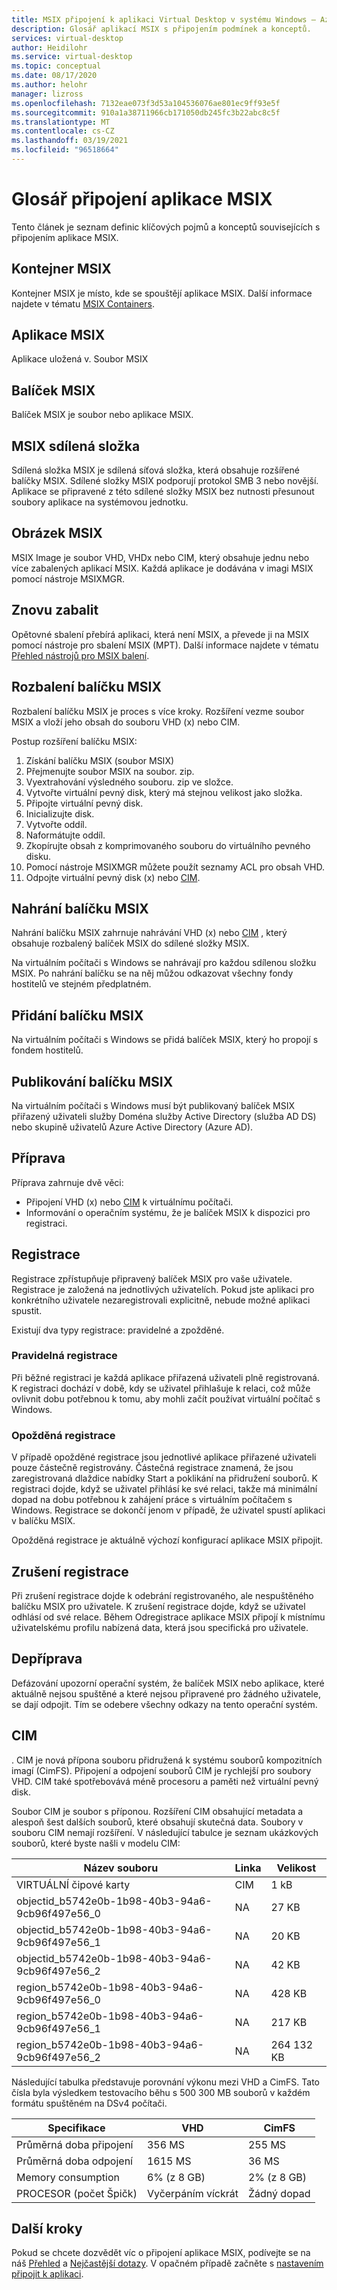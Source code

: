 ```yaml
---
title: MSIX připojení k aplikaci Virtual Desktop v systému Windows – Azure
description: Glosář aplikací MSIX s připojením podmínek a konceptů.
services: virtual-desktop
author: Heidilohr
ms.service: virtual-desktop
ms.topic: conceptual
ms.date: 08/17/2020
ms.author: helohr
manager: lizross
ms.openlocfilehash: 7132eae073f3d53a104536076ae801ec9ff93e5f
ms.sourcegitcommit: 910a1a38711966cb171050db245fc3b22abc8c5f
ms.translationtype: MT
ms.contentlocale: cs-CZ
ms.lasthandoff: 03/19/2021
ms.locfileid: "96518664"
---
```

# <a name="msix-app-attach-glossary"></a>Glosář připojení aplikace MSIX

Tento článek je seznam definic klíčových pojmů a konceptů souvisejících s připojením aplikace MSIX.

## <a name="msix-container"></a>Kontejner MSIX

Kontejner MSIX je místo, kde se spouštějí aplikace MSIX. Další informace najdete v tématu [MSIX Containers](/windows/msix/msix-container).

## <a name="msix-application"></a>Aplikace MSIX 

Aplikace uložená v. Soubor MSIX

## <a name="msix-package"></a>Balíček MSIX 

Balíček MSIX je soubor nebo aplikace MSIX.

## <a name="msix-share"></a>MSIX sdílená složka

Sdílená složka MSIX je sdílená síťová složka, která obsahuje rozšířené balíčky MSIX. Sdílené složky MSIX podporují protokol SMB 3 nebo novější. Aplikace se připravené z této sdílené složky MSIX bez nutnosti přesunout soubory aplikace na systémovou jednotku.

## <a name="msix-image"></a>Obrázek MSIX

MSIX Image je soubor VHD, VHDx nebo CIM, který obsahuje jednu nebo více zabalených aplikací MSIX. Každá aplikace je dodávána v imagi MSIX pomocí nástroje MSIXMGR.

## <a name="repackage"></a>Znovu zabalit

Opětovné sbalení přebírá aplikaci, která není MSIX, a převede ji na MSIX pomocí nástroje pro sbalení MSIX (MPT). Další informace najdete v tématu [Přehled nástrojů pro MSIX balení](/windows/msix/packaging-tool/tool-overview).

## <a name="expand-an-msix-package"></a>Rozbalení balíčku MSIX

Rozbalení balíčku MSIX je proces s více kroky. Rozšíření vezme soubor MSIX a vloží jeho obsah do souboru VHD (x) nebo CIM. 

Postup rozšíření balíčku MSIX:

1. Získání balíčku MSIX (soubor MSIX)
2. Přejmenujte soubor MSIX na soubor. zip.
3. Vyextrahování výsledného souboru. zip ve složce.
4. Vytvořte virtuální pevný disk, který má stejnou velikost jako složka.
5. Připojte virtuální pevný disk.
6. Inicializujte disk.
7. Vytvořte oddíl.
8. Naformátujte oddíl.
9. Zkopírujte obsah z komprimovaného souboru do virtuálního pevného disku.
10. Pomocí nástroje MSIXMGR můžete použít seznamy ACL pro obsah VHD.
11. Odpojte virtuální pevný disk (x) nebo [CIM](#cim).

## <a name="upload-an-msix-package"></a>Nahrání balíčku MSIX 

Nahrání balíčku MSIX zahrnuje nahrávání VHD (x) nebo [CIM](#cim) , který obsahuje rozbalený balíček MSIX do sdílené složky MSIX.

Na virtuálním počítači s Windows se nahrávají pro každou sdílenou složku MSIX. Po nahrání balíčku se na něj můžou odkazovat všechny fondy hostitelů ve stejném předplatném.

## <a name="add-an-msix-package"></a>Přidání balíčku MSIX

Na virtuálním počítači s Windows se přidá balíček MSIX, který ho propojí s fondem hostitelů.

## <a name="publish-an-msix-package"></a>Publikování balíčku MSIX 

Na virtuálním počítači s Windows musí být publikovaný balíček MSIX přiřazený uživateli služby Doména služby Active Directory (služba AD DS) nebo skupině uživatelů Azure Active Directory (Azure AD).

## <a name="staging"></a>Příprava

Příprava zahrnuje dvě věci:

- Připojení VHD (x) nebo [CIM](#cim) k virtuálnímu počítači.
- Informování o operačním systému, že je balíček MSIX k dispozici pro registraci.

## <a name="registration"></a>Registrace

Registrace zpřístupňuje připravený balíček MSIX pro vaše uživatele. Registrace je založená na jednotlivých uživatelích. Pokud jste aplikaci pro konkrétního uživatele nezaregistrovali explicitně, nebude možné aplikaci spustit.

Existují dva typy registrace: pravidelné a zpožděné.

### <a name="regular-registration"></a>Pravidelná registrace

Při běžné registraci je každá aplikace přiřazená uživateli plně registrovaná. K registraci dochází v době, kdy se uživatel přihlašuje k relaci, což může ovlivnit dobu potřebnou k tomu, aby mohli začít používat virtuální počítač s Windows.

### <a name="delayed-registration"></a>Opožděná registrace

V případě opožděné registrace jsou jednotlivé aplikace přiřazené uživateli pouze částečně registrovány. Částečná registrace znamená, že jsou zaregistrovaná dlaždice nabídky Start a poklikání na přidružení souborů. K registraci dojde, když se uživatel přihlásí ke své relaci, takže má minimální dopad na dobu potřebnou k zahájení práce s virtuálním počítačem s Windows. Registrace se dokončí jenom v případě, že uživatel spustí aplikaci v balíčku MSIX.

Opožděná registrace je aktuálně výchozí konfigurací aplikace MSIX připojit.

## <a name="deregistration"></a>Zrušení registrace

Při zrušení registrace dojde k odebrání registrovaného, ale nespuštěného balíčku MSIX pro uživatele. K zrušení registrace dojde, když se uživatel odhlásí od své relace. Během Odregistrace aplikace MSIX připojí k místnímu uživatelskému profilu nabízená data, která jsou specifická pro uživatele.

## <a name="destage"></a>Depříprava

Defázování upozorní operační systém, že balíček MSIX nebo aplikace, které aktuálně nejsou spuštěné a které nejsou připravené pro žádného uživatele, se dají odpojit. Tím se odebere všechny odkazy na tento operační systém.

## <a name="cim"></a>CIM

. CIM je nová přípona souboru přidružená k systému souborů kompozitních imagí (CimFS). Připojení a odpojení souborů CIM je rychlejší pro soubory VHD. CIM také spotřebovává méně procesoru a paměti než virtuální pevný disk.

Soubor CIM je soubor s příponou. Rozšíření CIM obsahující metadata a alespoň šest dalších souborů, které obsahují skutečná data. Soubory v souboru CIM nemají rozšíření. V následující tabulce je seznam ukázkových souborů, které byste našli v modelu CIM:

| Název souboru | Linka | Velikost |
|-----------|-----------|------|
| VIRTUÁLNÍ čipové karty | CIM | 1 kB |
| objectid_b5742e0b-1b98-40b3-94a6-9cb96f497e56_0 | NA | 27 KB |
| objectid_b5742e0b-1b98-40b3-94a6-9cb96f497e56_1 | NA | 20 KB |
| objectid_b5742e0b-1b98-40b3-94a6-9cb96f497e56_2 | NA | 42 KB |
| region_b5742e0b-1b98-40b3-94a6-9cb96f497e56_0 | NA | 428 KB |
| region_b5742e0b-1b98-40b3-94a6-9cb96f497e56_1 | NA | 217 KB |
| region_b5742e0b-1b98-40b3-94a6-9cb96f497e56_2 | NA | 264 132 KB |

Následující tabulka představuje porovnání výkonu mezi VHD a CimFS. Tato čísla byla výsledkem testovacího běhu s 500 300 MB souborů v každém formátu spuštěném na DSv4 počítači.

|  Specifikace                          | VHD                    | CimFS   |
|---------------------------------|--------------------------|-----------|
| Průměrná doba připojení     | 356 MS                     | 255 MS      |
| Průměrná doba odpojení   | 1615 MS                    | 36 MS       |
| Memory consumption | 6% (z 8 GB)                      | 2% (z 8 GB)       |
| PROCESOR (počet Špičk)          | Vyčerpáním víckrát | Žádný dopad |

## <a name="next-steps"></a>Další kroky

Pokud se chcete dozvědět víc o připojení aplikace MSIX, podívejte se na náš [Přehled](what-is-app-attach.md) a [Nejčastější dotazy](app-attach-faq.md). V opačném případě začněte s [nastavením připojit k aplikaci](app-attach.md).
